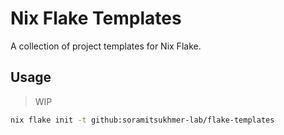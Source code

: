 # Nix Flake Templates

A collection of project templates for Nix Flake.

## Usage

> WIP

```bash
nix flake init -t github:soramitsukhmer-lab/flake-templates
```
